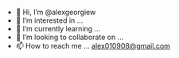 - 👋 Hi, I’m @alexgeorgiew
- 👀 I’m interested in ...
- 🌱 I’m currently learning ...
- 💞️ I’m looking to collaborate on ...
- 📫 How to reach me ... alex010908@gmail.com

<!---
alexgeorgiew/alexgeorgiew is a ✨ special ✨ repository because its `README.md` (this file) appears on your GitHub profile.
You can click the Preview link to take a look at your changes.
--->
